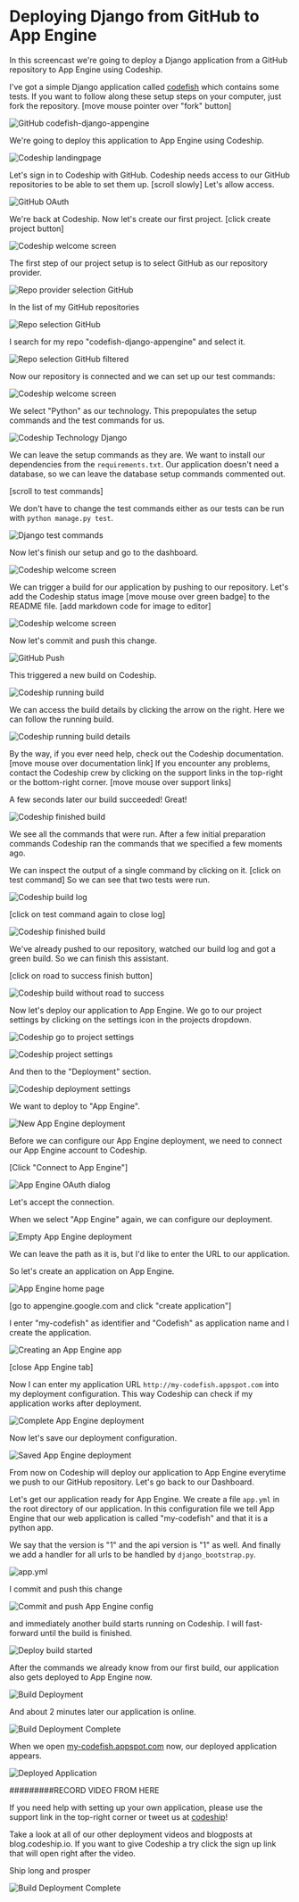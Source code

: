 













Deploying Django from GitHub to App Engine
======================

In this screencast we're going to deploy a Django application from a GitHub repository to App Engine using Codeship.





I've got a simple Django application called [codefish][codefish-repo] which contains some tests. If you want to follow along these setup steps on your computer, just fork the repository. [move mouse pointer over "fork" button]

![GitHub codefish-django-appengine][screenshot-repository]





We're going to deploy this application to App Engine using Codeship.

![Codeship landingpage][screenshot-codefish-landingpage]

Let's sign in to Codeship with GitHub. Codeship needs access to our GitHub repositories to be able to set them up. [scroll slowly] Let's allow access.

![GitHub OAuth][screenshot-oauth]

We're back at Codeship. Now let's create our first project. [click create project button]

![Codeship welcome screen][screenshot-codeship-welcome]





The first step of our project setup is to select GitHub as our repository provider.

![Repo provider selection GitHub][screenshot-repo-provider-selection]

In the list of my GitHub repositories

![Repo selection GitHub][screenshot-repo-selection]

I search for my repo "codefish-django-appengine" and select it.

![Repo selection GitHub filtered][screenshot-repo-selection-filtered]

Now our repository is connected and we can set up our test commands:

![Codeship welcome screen][screenshot-codeship-technology]

We select "Python" as our technology. This prepopulates the setup commands and the test commands for us.

![Codeship Technology Django][screenshot-codeship-technology-selected]





We can leave the setup commands as they are. We want to install our dependencies from the `requirements.txt`. Our application doesn't need a database, so we can leave the database setup commands commented out.

[scroll to test commands]

We don't have to change the test commands either as our tests can be run with `python manage.py test`.

![Django test commands][screenshot-test-commands]





Now let's finish our setup and go to the dashboard.

![Codeship welcome screen][screenshot-codeship-dasboard]





We can trigger a build for our application by pushing to our repository. Let's add the Codeship status image [move mouse over green badge] to the README file.
[add markdown code for image to editor]

![Codeship welcome screen][screenshot-codeship-image]

Now let's commit and push this change.

![GitHub Push][screenshot-codeship-push]

This triggered a new build on Codeship.

![Codeship running build][screenshot-first-build-running]

We can access the build details by clicking the arrow on the right. Here we can follow the running build.

![Codeship running build details][screenshot-first-build-running-details]

By the way, if you ever need help, check out the Codeship documentation. [move mouse over documentation link] If you encounter any problems, contact the Codeship crew by clicking on the support links in the top-right or the bottom-right corner. [move mouse over support links]

A few seconds later our build succeeded! Great!

![Codeship finished build][screenshot-first-build-finished]

We see all the commands that were run. After a few initial preparation commands Codeship ran the commands that we specified a few moments ago.





We can inspect the output of a single command by clicking on it.
[click on test command]
So we can see that two tests were run.

![Codeship build log][screenshot-build-log]

[click on test command again to close log]

![Codeship finished build][screenshot-first-build-finished]





We've already pushed to our repository, watched our build log and got a green build. So we can finish this assistant.

[click on road to success finish button]

![Codeship build without road to success][screenshot-build-without-road-to-success]





Now let's deploy our application to App Engine. We go to our project settings by clicking on the settings icon in the projects dropdown.

![Codeship go to project settings][screenshot-go-to-project-settings]

![Codeship project settings][screenshot-project-settings]

And then to the "Deployment" section.

![Codeship deployment settings][screenshot-deployment-settings]

We want to deploy to "App Engine".

![New App Engine deployment][screenshot-new-deployment]





Before we can configure our App Engine deployment, we need to connect our App Engine account to Codeship.

[Click "Connect to App Engine"]

![App Engine OAuth dialog][screenshot-deployment-oauth]

Let's accept the connection.

When we select "App Engine" again, we can configure our deployment.

![Empty App Engine deployment][screenshot-empty-deployment]

We can leave the path as it is, but I'd like to enter the URL to our application.

So let's create an application on App Engine.

![App Engine home page][screenshot-deployment-home-page]

[go to appengine.google.com and click "create application"]

I enter "my-codefish" as identifier and "Codefish" as application name and I create the application.

![Creating an App Engine app][screenshot-new-deployment-app]

[close App Engine tab]

Now I can enter my application URL `http://my-codefish.appspot.com` into my deployment configuration. This way Codeship can check if my application works after deployment.





![Complete App Engine deployment][screenshot-complete-deployment]

Now let's save our deployment configuration.

![Saved App Engine deployment][screenshot-saved-deployment]

From now on Codeship will deploy our application to App Engine everytime we push to our GitHub repository.
Let's go back to our Dashboard.





Let's get our application ready for App Engine. We create a file `app.yml` in the root directory of our application. In this configuration file we tell App Engine that our web application is called "my-codefish" and that it is a python app.

We say that the version is "1" and the api version is "1" as well. And finally we add a handler for all urls to be handled by `django_bootstrap.py`.

![app.yml][screenshot-app-yml]

I commit and push this change

![Commit and push App Engine config][screenshot-commit-and-push-deployment-config]





and immediately another build starts running on Codeship. I will fast-forward until the build is finished.

![Deploy build started][screenshot-deploy-build-started]

After the commands we already know from our first build, our application also gets deployed to App Engine now.

![Build Deployment][screenshot-build-deployment]

And about 2 minutes later our application is online.

![Build Deployment Complete][screenshot-build-deployment-complete]





When we open [my-codefish.appspot.com][codefish-live] now, our deployed application appears.

![Deployed Application][screenshot-deployed-application]

#########RECORD VIDEO FROM HERE

If you need help with setting up your own application, please use the support link in the top-right corner or tweet us at [codeship][codeship-twitter]!

Take a look at all of our other deployment videos and blogposts at blog.codeship.io.
If you want to give Codeship a try click the sign up link that will open right after the video.

Ship long and prosper

![Build Deployment Complete][screenshot-build-deployment-complete]



 [codeship]: https://www.codeship.io/
 [codeship-twitter]: http://www.twitter.com/codeship
 
 [codefish-repo]: https://github.com/codeship-tutorials/codefish-django-appengine
 
 
 [codefish-live]: http://my-codefish.appspot.com
 
 [screenshot-repository]: https://raw.githubusercontent.com/codeship/screencast-storyboards/django-github-appengine/screenshots/github/codefish-django-appengine/repository.png
 [screenshot-codefish-landingpage]: https://raw.githubusercontent.com/codeship/screencast-storyboards/django-github-appengine/screenshots/codeship-landingpage.png
 [screenshot-oauth]: https://raw.githubusercontent.com/codeship/screencast-storyboards/django-github-appengine/screenshots/github/oauth.png
 [screenshot-codeship-welcome]: https://raw.githubusercontent.com/codeship/screencast-storyboards/django-github-appengine/screenshots/codeship-welcome.png
 [screenshot-repo-provider-selection]: https://raw.githubusercontent.com/codeship/screencast-storyboards/django-github-appengine/screenshots/github/repo-provider-selection.png
 [screenshot-repo-selection]: https://raw.githubusercontent.com/codeship/screencast-storyboards/django-github-appengine/screenshots/repo-selection.png
 [screenshot-repo-selection-filtered]: https://raw.githubusercontent.com/codeship/screencast-storyboards/django-github-appengine/screenshots/django/codefish-django-appengine-selection-filtered.png
 [screenshot-codeship-technology]: https://raw.githubusercontent.com/codeship/screencast-storyboards/django-github-appengine/screenshots/codeship-technology.png
 [screenshot-codeship-technology-selected]: https://raw.githubusercontent.com/codeship/screencast-storyboards/django-github-appengine/screenshots/django/codeship-technology.png
 [screenshot-technology-version]: https://raw.githubusercontent.com/codeship/screencast-storyboards/django-github-appengine/screenshots/django/technology-version.png
 [screenshot-test-commands]: https://raw.githubusercontent.com/codeship/screencast-storyboards/django-github-appengine/screenshots/django/test-commands.png
 [screenshot-codeship-dasboard]: https://raw.githubusercontent.com/codeship/screencast-storyboards/django-github-appengine/screenshots/github/codefish-django-appengine/codeship-dashboard.png
 [screenshot-codeship-image]: https://raw.githubusercontent.com/codeship/screencast-storyboards/django-github-appengine/screenshots/django/codeship-image.png
 [screenshot-codeship-push]: https://raw.githubusercontent.com/codeship/screencast-storyboards/django-github-appengine/screenshots/github/codefish-django-appengine/push.png
 [screenshot-first-build-running]: https://raw.githubusercontent.com/codeship/screencast-storyboards/django-github-appengine/screenshots/django/first-build-running.png
 [screenshot-first-build-running-details]: https://raw.githubusercontent.com/codeship/screencast-storyboards/django-github-appengine/screenshots/github/codefish-django-appengine/first-build-running-details.png
 [screenshot-first-build-finished]: https://raw.githubusercontent.com/codeship/screencast-storyboards/django-github-appengine/screenshots/github/codefish-django-appengine/first-build-finished.png
 [screenshot-build-log]: https://raw.githubusercontent.com/codeship/screencast-storyboards/django-github-appengine/screenshots/github/codefish-django-appengine/build-log.png
 [screenshot-build-without-road-to-success]: https://raw.githubusercontent.com/codeship/screencast-storyboards/django-github-appengine/screenshots/github/codefish-django-appengine/build-without-road-to-success.png
 [screenshot-go-to-project-settings]: https://raw.githubusercontent.com/codeship/screencast-storyboards/django-github-appengine/screenshots/github/codefish-django-appengine/go-to-project-settings.png
 [screenshot-project-settings]: https://raw.githubusercontent.com/codeship/screencast-storyboards/django-github-appengine/screenshots/django/project-settings.png
 [screenshot-deployment-settings]: https://raw.githubusercontent.com/codeship/screencast-storyboards/django-github-appengine/screenshots/django/deployment-settings.png
 [screenshot-new-deployment]: https://raw.githubusercontent.com/codeship/screencast-storyboards/django-github-appengine/screenshots/django/appengine/new-deployment.png
 [screenshot-heroku-apps]: https://raw.githubusercontent.com/codeship/screencast-storyboards/django-github-appengine/screenshots/appengine/heroku-apps.png
 [screenshot-create-heroku-app]: https://raw.githubusercontent.com/codeship/screencast-storyboards/django-github-appengine/screenshots/appengine/create-heroku-app.png
 [screenshot-heroku-app-created]: https://raw.githubusercontent.com/codeship/screencast-storyboards/django-github-appengine/screenshots/appengine/heroku-app-created.png
 [screenshot-heroku-deployment-name]: https://raw.githubusercontent.com/codeship/screencast-storyboards/django-github-appengine/screenshots/django/appengine/heroku-deployment-name.png
 [screenshot-show-api-key]: https://raw.githubusercontent.com/codeship/screencast-storyboards/django-github-appengine/screenshots/appengine/show-api-key.png
 [screenshot-complete-deployment]: https://raw.githubusercontent.com/codeship/screencast-storyboards/django-github-appengine/screenshots/django/appengine/complete-deployment.png
 [screenshot-saved-deployment]: https://raw.githubusercontent.com/codeship/screencast-storyboards/django-github-appengine/screenshots/django/appengine/saved-deployment.png
 [screenshot-added-paragraph]: https://raw.githubusercontent.com/codeship/screencast-storyboards/django-github-appengine/screenshots/django/added-paragraph.png
 [screenshot-commit-and-push-paragraph]: https://raw.githubusercontent.com/codeship/screencast-storyboards/django-github-appengine/screenshots/github/django/commit-and-push-paragraph.png
 [screenshot-deploy-build-started]: https://raw.githubusercontent.com/codeship/screencast-storyboards/django-github-appengine/screenshots/django/appengine/deploy-build-started.png
 [screenshot-build-deployment]: https://raw.githubusercontent.com/codeship/screencast-storyboards/django-github-appengine/screenshots/django/appengine/build-deployment.png
 [screenshot-build-deployment-complete]: https://raw.githubusercontent.com/codeship/screencast-storyboards/django-github-appengine/screenshots/django/appengine/build-deployment-complete.png
 [screenshot-deployed-application]: https://raw.githubusercontent.com/codeship/screencast-storyboards/django-github-appengine/screenshots/django/appengine/deployed-application.png
 [screenshot-select-post-hook]: https://raw.githubusercontent.com/codeship/screencast-storyboards/django-github-appengine/screenshots/github/codefish-django-appengine/select-post-hook.png
 [screenshot-paste-hook-url]: https://raw.githubusercontent.com/codeship/screencast-storyboards/django-github-appengine/screenshots/github/codefish-django-appengine/paste-hook-url.png
 [screenshot-hook-added]: https://raw.githubusercontent.com/codeship/screencast-storyboards/django-github-appengine/screenshots/github/codefish-django-appengine/hook-added.png
 [screenshot-deployment-username]: https://raw.githubusercontent.com/codeship/screencast-storyboards/django-github-appengine/screenshots/django/appengine/username.png
 [screenshot-create-deployment-token]: https://raw.githubusercontent.com/codeship/screencast-storyboards/django-github-appengine/screenshots/django/appengine/create-token.png
 [screenshot-add-deployment-config]: https://raw.githubusercontent.com/codeship/screencast-storyboards/django-github-appengine/screenshots/appengine/add-config.png
 [screenshot-commit-and-push-deployment-config]: https://raw.githubusercontent.com/codeship/screencast-storyboards/django-github-appengine/screenshots/github/codefish-django-appengine/appengine/commit-and-push-deployment-config.png
 [screenshot-dotcloud-api-key]: https://raw.githubusercontent.com/codeship/screencast-storyboards/django-github-appengine/screenshots/appengine/api-key.png
 [screenshot-dotcloud-deployment-api-key]: https://raw.githubusercontent.com/codeship/screencast-storyboards/django-github-appengine/screenshots/django/appengine/deployment-api-key.png
 [screenshot-dotcloud-yml]: https://raw.githubusercontent.com/codeship/screencast-storyboards/django-github-appengine/screenshots/django/appengine/dotcloud-yml.png
 [screenshot-dotcloud-wsgi-py]: https://raw.githubusercontent.com/codeship/screencast-storyboards/django-github-appengine/screenshots/django/appengine/wsgi-py.png
 [screenshot-deployment-documentation-page]: https://raw.githubusercontent.com/codeship/screencast-storyboards/django-github-appengine/screenshots/django/appengine/documentation-page.png
 [screenshot-empty-deployment]: https://raw.githubusercontent.com/codeship/screencast-storyboards/django-github-appengine/screenshots/django/appengine/empty-deployment.png
 [screenshot-deployment-home-page]: https://raw.githubusercontent.com/codeship/screencast-storyboards/django-github-appengine/screenshots/appengine/home-page.png
 [screenshot-new-deployment-app]: https://raw.githubusercontent.com/codeship/screencast-storyboards/django-github-appengine/screenshots/django/appengine/new-deployment-app.png
 [screenshot-deployment-oauth]: https://raw.githubusercontent.com/codeship/screencast-storyboards/django-github-appengine/screenshots/appengine/oauth.png
 [screenshot-app-yml]: https://raw.githubusercontent.com/codeship/screencast-storyboards/django-github-appengine/screenshots/django/appengine/app-yml.png
 [screenshot-install-tool]: https://raw.githubusercontent.com/codeship/screencast-storyboards/django-github-appengine/screenshots/appengine/install-tool.png
 [screenshot-sign-in-to-deployment]: https://raw.githubusercontent.com/codeship/screencast-storyboards/django-github-appengine/screenshots/appengine/sign-in-to-deployment.png
 [screenshot-create-api-token]: https://raw.githubusercontent.com/codeship/screencast-storyboards/django-github-appengine/screenshots/appengine/create-api-token.png
 [screenshot-insert-api-token]: https://raw.githubusercontent.com/codeship/screencast-storyboards/django-github-appengine/screenshots/appengine/insert-api-token.png
 [screenshot-look-up-url]: https://raw.githubusercontent.com/codeship/screencast-storyboards/django-github-appengine/screenshots/appengine/look-up-url.png

